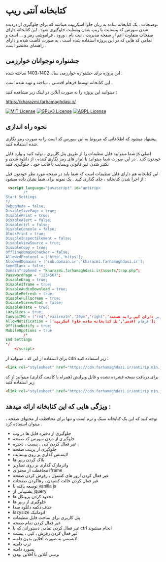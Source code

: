 
# کتابخانه آنتی ریپ

توضیحات : یک کتابخانه ساده به زبان جاوا اسکریپت میباشد که برای جلوگیری از دزدیده شدن سورس کد وبسایت یا ریپ شدن وبسایت جلوگیری شود . این کتابخانه دارای صفحات متفاوت اعم از صفحه مدیریت ، ثبت نام ، ورود ، فراموشی رمز و ... است و تمامی کد هایی که در این پروژه استفاده شده است ، به صورت کامنت شده و دارای راهنمای مختصر است . 






## جشنواره نوجوانان خوارزمی

این پروژه برای جشنواره خوارزمی سال 1402-1403 ساخته شده .

این کتابخانه توسط فرهام اقدسی ، ساخته و تهیه شده است . 

میتوانید این پروژه را به صورت آنلاین در لینک زیر مشاهده کنید : 

https://kharazmi.farhamaghdasi.ir/

[![MIT License](https://img.shields.io/badge/License-MIT-green.svg)](https://choosealicense.com/licenses/mit/)
[![GPLv3 License](https://img.shields.io/badge/License-GPL%20v3-yellow.svg)](https://opensource.org/licenses/)
[![AGPL License](https://img.shields.io/badge/license-AGPL-blue.svg)](http://www.gnu.org/licenses/agpl-3.0)


## نحوه راه اندازی

پیشنهاد میشود که اطلاعاتی که مربوط به این سورس کد است را به صورت رمز نگاری شده استفاده کنید. 

شما میتوانید فایل تنظیمات را از طریق پنل کاربری ، تولید کنید و وارد فایل js اصلی خودتون کنید . در این صورت شما میتوانید با ابزار های رمز نگاری کننده ، از دانلود شدن و تکثیر شدن غیر قانونی وبسایت یا قالب خود ، جلوگیری کنید

این کتابخانه هم دارای فایل تنظیمات است که شما باید در صفحه مورد نظر خودتون قبل از اجرا شدن کتابخانه ، جای گذاری کنید . یک نمونه برای شما نشان داده میشود : 

```html 
 <script language="javascript" id="antirip>
        /* 
Start Settings
*/
DebugMode = false;
DisableSavePage = true;
DisablePrint = true;
DisableAlert = false;
Disablectrl = false;
DisableConsole = false;
BlockPrint = true;
DisableInspectElement = false;
DisableViewSource = true;
DisableCopy = true;
OfflineDomainChecker = false;
AllowedProtocol = ['http','https'];
AllowedDomains = ['sub.domain.ir','kharazmi.farhamaghdasi.ir'];
SendBlank = false;
DomainTrapSend = "kharazmi.farhamaghdasi.ir/assets/trap.php";
PasswordPage = "1234567";
DisableDrag = true;
DisableIframe = true;
DisableAudioDownload = true;
DisableRefresh = true;
DisableFullscreen = true;
DisableScreenShot = false;
DisablePaste = true;
LazySizes = true;
CanvasIMG = ['red','vazirmatn','20px','right','تصاویر دارای کپی رایت هستند'];
AllowNotification = ['فرهام اقدسی','یک کتابخانه ساده جاوا اسکریپت'];
OfflineNotify = true;
MobileOpptions = true
        /* 
End Settings
*/
    </script>
```

برای استفاده از این کد ، میتوانید از cdn زیر استفاده کنید :

```html
<link rel="stylesheet" href="https://cdn.farhamaghdasi.ir/antirip.min.js">
```

برای دریافت نسخه فشرده نشده و قابل ویرایش (همراه با کامنت گذاری) میتوانید از کد زیر استفاده کنید

```html
<link rel="stylesheet" href="https://cdn.farhamaghdasi.ir/antirip.min.js">
```




## ویژگی هایی که این کتابخانه ارائه میدهد :

توجه کنید که این یک کتابخانه سبک و نرم است و تنها برای محافظت از محتوای صفحه ، میتوان استفاده کرد .

- جلوگیری از ذخیره فایل ها در وب
- جلوگیری از دیدن سورس کد صفحه
- غیر فعال کردن کپی ، پیست ، ذخیره
- جلوگیری از پرینت صفحه
- لایسنس گذاری بر روی وبسایت
- بلاک کردن ریپر ها
- واترمارک گذاری بر روی تصاویر
- محافظت از محتوای iframe
- غیر فعال کردن ارور های کنسول ، رفرش کردن صفحه
- غیر فعال کردن حالت کشیدن ، رهاکردن صفحات
- توسعه یافته با vanilla js
- پشتیبانی از jquery 
- محدود کردن پروتکل ها 
- جلوگیری از ریپر ها
- حذف دکمه دانلود صدا
- lazysize اتوماتیک
- پنل کاربری برای ساخت فایل تنظیمات
- غیر فعال کردن تمام صفحه
- غیر فعال کردن تمامی دستوراتی که با ctrl انجام میشوند
- غیر فعال کردن رفرش ، کپی ، پیست
- لایسنس به صورت آفلاین بدون دامنه
- ترپ دامنه
- پسورد دامنه
- برسی آنلاین یا آفلاین بودن


